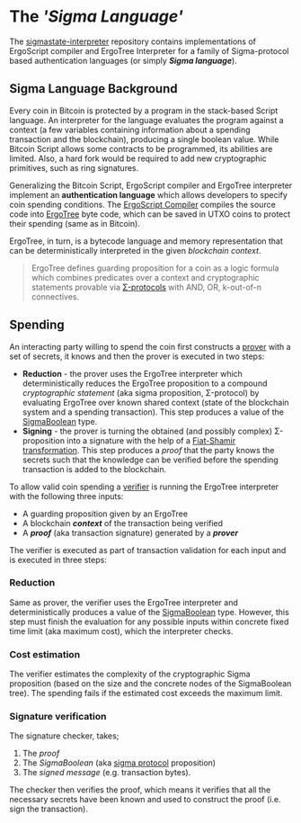 # The ***'Sigma Language'***

The [sigmastate-interpreter](https://github.com/ScorexFoundation/sigmastate-interpreter#sigma-language-background.md) repository contains implementations of ErgoScript compiler and ErgoTree Interpreter for a family of Sigma-protocol based authentication languages (or simply ***Sigma language***).

## Sigma Language Background

Every coin in Bitcoin is protected by a program in the stack-based Script language. An interpreter for the language evaluates the program against a context (a few variables containing information about a spending transaction and the blockchain), producing a single boolean value. While Bitcoin Script allows some contracts to be programmed, its abilities are limited. Also, a hard fork would be required to add new cryptographic primitives, such as ring signatures.

Generalizing the Bitcoin Script, ErgoScript compiler and ErgoTree interpreter implement an **authentication language** which allows developers to specify coin spending conditions. The [ErgoScript Compiler](https://github.com/ScorexFoundation/sigmastate-interpreter/blob/develop/sigmastate/src/main/scala/sigmastate/lang/SigmaCompiler.scala#L48) compiles the source code into [ErgoTree](https://github.com/ScorexFoundation/sigmastate-interpreter/blob/develop/sigmastate/src/main/scala/sigmastate/Values.scala#L990) byte code, which can be saved in UTXO coins to protect their spending (same as in Bitcoin).

ErgoTree, in turn, is a bytecode language and memory representation that can be deterministically interpreted in the given _blockchain context_.

> ErgoTree defines guarding proposition for a coin as a logic formula which combines predicates over a context and cryptographic statements provable via [Σ-protocols](https://en.wikipedia.org/wiki/Proof_of_knowledge#Sigma_protocols) with AND, OR, k-out-of-n connectives.

## Spending 

An interacting party willing to spend the coin first constructs a [prover](https://github.com/ScorexFoundation/sigmastate-interpreter/blob/develop/sigmastate/src/main/scala/sigmastate/interpreter/ProverInterpreter.scala) with a set of secrets, it knows and then the prover is executed in two steps:

- **Reduction** - the prover uses the ErgoTree interpreter which deterministically reduces the ErgoTree proposition to a compound _cryptographic statement_ (aka sigma proposition, Σ-protocol) by evaluating ErgoTree over known shared context (state of the blockchain system and a spending transaction). This step produces a value of the [SigmaBoolean](https://github.com/ScorexFoundation/sigmastate-interpreter/blob/develop/sigmastate/src/main/scala/sigmastate/Values.scala) type.
- **Signing** - the prover is turning the obtained (and possibly complex) Σ-proposition into a signature with the help of a [Fiat-Shamir transformation](https://en.wikipedia.org/wiki/Fiat-Shamir_heuristic). This step produces a _proof_ that the party knows the secrets such that the knowledge can be verified before the spending transaction is added to the blockchain.

To allow valid coin spending a [verifier](https://github.com/ScorexFoundation/sigmastate-interpreter/blob/develop/sigmastate/src/main/scala/sigmastate/interpreter/Interpreter.scala) is running the ErgoTree interpreter with the following three inputs:

- A guarding proposition given by an ErgoTree 
- A blockchain **_context_** of the transaction being verified
- A **_proof_** (aka transaction signature) generated by a **_prover_** 
 
The verifier is executed as part of transaction validation for each input and is executed in three steps:

### Reduction 

Same as prover, the verifier uses the ErgoTree interpreter and deterministically produces a value of the [SigmaBoolean](sigmaboolean.md) type.  However, this step must finish the evaluation for any possible inputs within concrete fixed time limit (aka maximum cost), which the interpreter checks.

### Cost estimation 

The verifier estimates the complexity of the cryptographic Sigma proposition (based on the size and the concrete nodes of the SigmaBoolean tree). The spending fails if the estimated cost exceeds the maximum limit. 


### Signature verification 

The signature checker, takes;

1. The *proof*
2. The *SigmaBoolean* (aka [sigma protocol](https://en.wikipedia.org/wiki/Proof_of_knowledge#Sigma_protocols) proposition) 
3. The *signed message* (e.g. transaction bytes). 

The checker then verifies the proof, which means it verifies that all the necessary secrets have been known and used to construct the proof (i.e. sign the transaction). 

